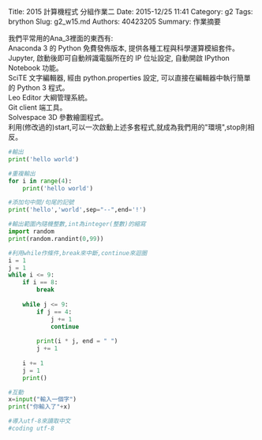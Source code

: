 Title: 2015 計算機程式 分組作業二
Date: 2015-12/25 11:41
Category: g2
Tags: brython
Slug: g2_w15.md
Authors: 40423205
Summary: 作業摘要

我們平常用的Ana_3裡面的東西有:
<br />
Anaconda 3 的 Python 免費發佈版本, 提供各種工程與科學運算模組套件。
Jupyter, 啟動後即可自動辨識電腦所在的 IP 位址設定, 自動開啟 IPython Notebook 功能。
<br />
SciTE 文字編輯器, 經由 python.properties 設定, 可以直接在編輯器中執行簡單的 Python 3 程式。
<br />
Leo Editor 大綱管理系統。
<br />
Git client 端工具。
<br />
Solvespace 3D 參數繪圖程式。
<br />
利用(修改過的)start,可以一次啟動上述多套程式,就成為我們用的"環境",stop則相反。


~~~python
#輸出
print('hello world')
~~~
~~~python
#重複輸出
for i in range(4):
    print('hello world')
~~~
~~~python
#添加句中間/句尾的記號
print('hello','world',sep="--",end='!')
~~~
~~~python
#輸出範圍內隨機整數,int為integer(整數)的縮寫
import random
print(random.randint(0,99))
~~~
~~~python
#利用while作條件,break來中斷,continue來迴圈
i = 1
j = 1
while i <= 9:
    if i == 8:
        break
 
    while j <= 9:
        if j == 4:
            j += 1
            continue
         
        print(i * j, end = " ")
        j += 1
     
    i += 1
    j = 1
    print()
~~~
~~~python
#互動
x=input("輸入一個字")
print("你輸入了"+x)
~~~
~~~python
#導入utf-8來讀取中文
#coding utf-8
~~~

<script src="https://www.gliffy.com/diagramEmbed.js" type="text/javascript"></script><script type="text/javascript">gliffy_did="9745287";embedGliffy();</script>



<!-- 導入 brython.js -->

<script type="text/javascript" src="js/Brython3.2.3-20151122-082712/brython.js"></script>

<!-- 啟動 brython() -->

<script>
window.onload=function(){
brython(1);
}
</script>

<!-- 以下利用 Brython 程式執行繪圖 -->

<canvas id="plotarea" width="600" height="600"></canvas>

<script type="text/python3"> 
# 導入 doc 
from browser import document as doc 
import math 

# 準備繪圖畫布 
canvas = doc["plotarea"] 
ctx = canvas.getContext("2d") 

# 開始畫直線 

ctx.beginPath() 
ctx.lineWidth = 5
ctx.moveTo(250, 0)
ctx.lineTo(150, 100)
ctx.strokeStyle = "#000000" 
ctx.stroke() 

ctx.beginPath() 
ctx.lineWidth = 5
ctx.moveTo(150, 100)
ctx.lineTo(200, 100)
ctx.strokeStyle = "#000000" 
ctx.stroke() 

ctx.beginPath() 
ctx.lineWidth = 5
ctx.moveTo(200, 100)
ctx.lineTo(100, 200)
ctx.strokeStyle = "#000000" 
ctx.stroke() 

ctx.beginPath() 
ctx.lineWidth = 5
ctx.moveTo(100, 200)
ctx.lineTo(200, 200)
ctx.strokeStyle = "#000000" 
ctx.stroke() 

ctx.beginPath() 
ctx.lineWidth = 5
ctx.moveTo(200, 200)
ctx.lineTo(50, 300)
ctx.strokeStyle = "#000000" 
ctx.stroke() 

ctx.beginPath() 
ctx.lineWidth = 5
ctx.moveTo(50, 300)
ctx.lineTo(200, 300)
ctx.strokeStyle = "#000000" 
ctx.stroke() 

ctx.beginPath() 
ctx.lineWidth = 5
ctx.moveTo(200, 300)
ctx.lineTo(0, 400)
ctx.strokeStyle = "#000000" 
ctx.stroke() 

ctx.beginPath() 
ctx.lineWidth = 5
ctx.moveTo(0, 400)
ctx.lineTo(200, 400)
ctx.strokeStyle = "#000000" 
ctx.stroke() 

ctx.beginPath() 
ctx.lineWidth = 5
ctx.moveTo(200, 400)
ctx.lineTo(200, 500)
ctx.strokeStyle = "#000000" 
ctx.stroke() 

ctx.beginPath() 
ctx.lineWidth = 5
ctx.moveTo(250, 0)
ctx.lineTo(350, 100)
ctx.strokeStyle = "#000000" 
ctx.stroke() 

ctx.beginPath() 
ctx.lineWidth = 5
ctx.moveTo(350, 100)
ctx.lineTo(300, 100)
ctx.strokeStyle = "#000000" 
ctx.stroke() 

ctx.beginPath() 
ctx.lineWidth = 5
ctx.moveTo(300, 100)
ctx.lineTo(400, 200)
ctx.strokeStyle = "#000000" 
ctx.stroke() 

ctx.beginPath() 
ctx.lineWidth = 5
ctx.moveTo(400, 200)
ctx.lineTo(300, 200)
ctx.strokeStyle = "#000000" 
ctx.stroke() 

ctx.beginPath() 
ctx.lineWidth = 5
ctx.moveTo(300, 200)
ctx.lineTo(450, 300)
ctx.strokeStyle = "#000000" 
ctx.stroke() 

ctx.beginPath() 
ctx.lineWidth = 5
ctx.moveTo(450, 300)
ctx.lineTo(300, 300)
ctx.strokeStyle = "#000000" 
ctx.stroke() 

ctx.beginPath() 
ctx.lineWidth = 5
ctx.moveTo(300, 300)
ctx.lineTo(500, 400)
ctx.strokeStyle = "#000000" 
ctx.stroke() 

ctx.beginPath() 
ctx.lineWidth = 5
ctx.moveTo(500, 400)
ctx.lineTo(300, 400)
ctx.strokeStyle = "#000000" 
ctx.stroke() 

ctx.beginPath() 
ctx.lineWidth = 5
ctx.moveTo(300, 400)
ctx.lineTo(300, 500)
ctx.strokeStyle = "#000000" 
ctx.stroke() 

ctx.beginPath() 
ctx.lineWidth = 5
ctx.moveTo(300, 500)
ctx.lineTo(200, 500)
ctx.strokeStyle = "#000000" 
ctx.stroke() 

</script>

